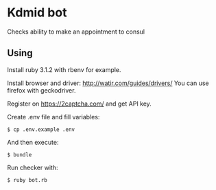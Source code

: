# Kdmid bot

Checks ability to make an appointment to consul

## Using

Install ruby 3.1.2 with rbenv for example.

Install browser and driver: http://watir.com/guides/drivers/
You can use firefox with geckodriver.

Register on https://2captcha.com/ and get API key.

Create .env file and fill variables:

    $ cp .env.example .env

And then execute:

    $ bundle

Run checker with:

    $ ruby bot.rb
